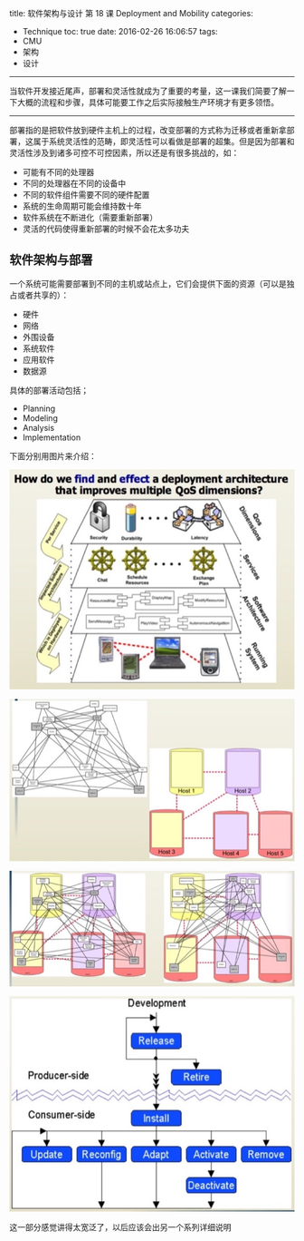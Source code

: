 title: 软件架构与设计 第 18 课 Deployment and Mobility
categories:
- Technique
toc: true
date: 2016-02-26 16:06:57
tags:
- CMU
- 架构
- 设计
---

当软件开发接近尾声，部署和灵活性就成为了重要的考量，这一课我们简要了解一下大概的流程和步骤，具体可能要工作之后实际接触生产环境才有更多领悟。

<!-- more -->

---

部署指的是把软件放到硬件主机上的过程，改变部署的方式称为迁移或者重新拿部署，这属于系统灵活性的范畴，即灵活性可以看做是部署的超集。但是因为部署和灵活性涉及到诸多可控不可控因素，所以还是有很多挑战的，如：

+ 可能有不同的处理器
+ 不同的处理器在不同的设备中
+ 不同的软件组件需要不同的硬件配置
+ 系统的生命周期可能会维持数十年
+ 软件系统在不断进化（需要重新部署）
+ 灵活的代码使得重新部署的时候不会花太多功夫

## 软件架构与部署

一个系统可能需要部署到不同的主机或站点上，它们会提供下面的资源（可以是独占或者共享的）：

+ 硬件
+ 网络
+ 外围设备
+ 系统软件
+ 应用软件
+ 数据源

具体的部署活动包括；

+ Planning
+ Modeling
+ Analysis
+ Implementation

下面分别用图片来介绍：

![Deployment Planning](/images/14566028050423.jpg)


![Deployment Modeling](/images/14566030361624.jpg)

![Deployment Analysis](/images/14566030595938.jpg)

![Software Deployment Life Cycle](/images/14566030856276.jpg)

这一部分感觉讲得太宽泛了，以后应该会出另一个系列详细说明


